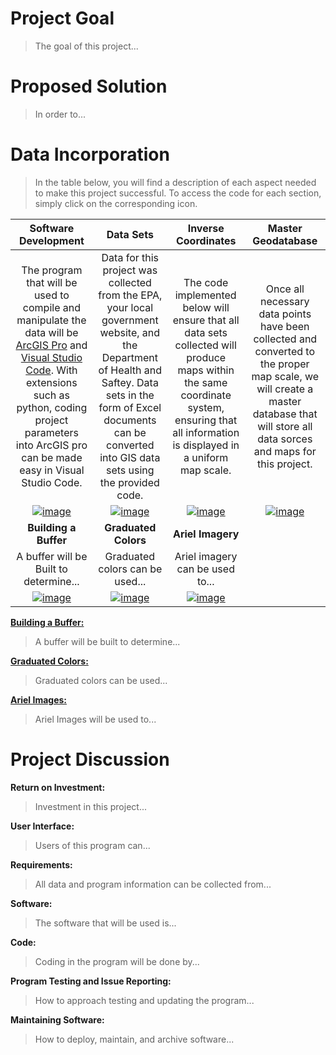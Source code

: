 # **Project Goal**
  > The goal of this project...


# **Proposed Solution**
  > In order to...


# **Data Incorporation**
  >In the table below, you will find a description of each aspect needed to make this project successful. To access the code for each section, simply click on the corresponding icon.

|**Software Development**|**Data Sets**|**Inverse Coordinates**|**Master Geodatabase**|
|   :---:   |   :---:   |   :---:   |   :---:   |
|The program that will be used to compile and manipulate the data will be [ArcGIS Pro](https://pro.arcgis.com/en/pro-app/latest/get-started/get-started.htm) and [Visual Studio Code](https://code.visualstudio.com/docs/getstarted/getting-started). With extensions such as python, coding project parameters into ArcGIS pro can be made easy in Visual Studio Code.|Data for this project was collected from the EPA, your local government website, and the Department of Health and Saftey. Data sets in the form of Excel documents can be converted into GIS data sets using the provided code.|The code implemented below will ensure that all data sets collected will produce maps within the same coordinate system, ensuring that all information is displayed in a uniform map scale.|Once all necessary data points have been collected and converted to the proper map scale, we will create a master database that will store all data sorces and maps for this project.|
|[![image](https://github.com/user-attachments/assets/ccb6fab8-fa14-4b87-995b-9346a84418e9)](https://github.com/mschwartz-tamu/Schwartz_GEOG676/tree/main/Labs/Lab1)|[![image](https://github.com/user-attachments/assets/e1300240-d4ba-4fcb-8ed7-9a864bd0bd16)](https://github.com/mschwartz-tamu/Schwartz_GEOG676/tree/main/Labs/Lab3)|[![image](https://github.com/user-attachments/assets/c5de293a-5abc-4b27-9441-b4cd280a5778)](https://github.com/mschwartz-tamu/Schwartz_GEOG676/tree/main/Labs/Lab2)|[![image](https://github.com/user-attachments/assets/3c027c15-22c5-4504-8bd3-a351ec94e665)](https://github.com/mschwartz-tamu/Schwartz_GEOG676/tree/main/Labs/Lab4)|
|**Building a Buffer**|**Graduated Colors**|**Ariel Imagery**|   |
|A buffer will be Built to determine...|Graduated colors can be used...|Ariel imagery can be used to...|   |
|[![image](https://github.com/user-attachments/assets/21e1ce0a-dec2-4f4f-bbb7-6c311b072823)](https://github.com/mschwartz-tamu/Schwartz_GEOG676/tree/main/Labs/Lab5)|[![image](https://github.com/user-attachments/assets/1ae63dd1-a085-4e1a-a932-20d5cebab96c)](https://github.com/mschwartz-tamu/Schwartz_GEOG676/tree/main/Labs/Lab6)|[![image](https://github.com/user-attachments/assets/b98d10be-ea44-44f0-8d2f-43ef6212dfa1)](https://github.com/mschwartz-tamu/Schwartz_GEOG676/tree/main/Labs/Lab7)|   |

[**Building a Buffer:**](https://github.com/mschwartz-tamu/Schwartz_GEOG676/tree/main/Labs/Lab5)
  > A buffer will be built to determine...

[**Graduated Colors:**](https://github.com/mschwartz-tamu/Schwartz_GEOG676/tree/main/Labs/Lab6)
  > Graduated colors can be used...

[**Ariel Images:**](https://github.com/mschwartz-tamu/Schwartz_GEOG676/tree/main/Labs/Lab7)
  > Ariel Images will be used to...


# **Project Discussion**
**Return on Investment:**
  > Investment in this project...

**User Interface:**
  > Users of this program can...

**Requirements:**
  > All data and program information can be collected from...

**Software:**
  > The software that will be used is...

**Code:**
  > Coding in the program will be done by...

**Program Testing and Issue Reporting:**
  > How to approach testing and updating the program...

**Maintaining Software:**
  > How to deploy, maintain, and archive software...
